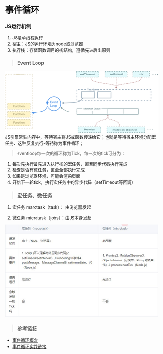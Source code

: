 # 事件循环

### JS运行机制

1. JS是单线程执行
2. 宿主：JS的运行环境为node或浏览器
3. 执行栈：存储函数调用的栈结构，遵循先进后出原则

> ### Event Loop

![Loop](./loop.png)
JS引擎常驻内存中，等待宿主将JS或函数传递给它；也就是等待宿主环境分配宏任务、这种反复执行-等待称为事件循环；

> eventloop每一次的循环称为Tick，每一次的tick可分为：
1. 每次先执行最先进入执行栈的宏任务，直至同步代码执行完成
2. 检查是否有微任务，直至全部执行完成
3. 如果是浏览器环境，可能会渲染页面
4. 开始下一轮tick，执行宏任务中的异步代码（setTimeout等回调）

> ### 宏任务、微任务

1. 宏任务 marotask（task）： 由浏览器发起

2. 微任务 microtask（jobs）：由JS本身发起

![对比](./对比.jpg)

> ### 参考链接
- [事件循环概念](https://juejin.cn/post/6844903657264136200)
- [事件循环实践链接](https://cloud.tencent.com/developer/article/1701427)